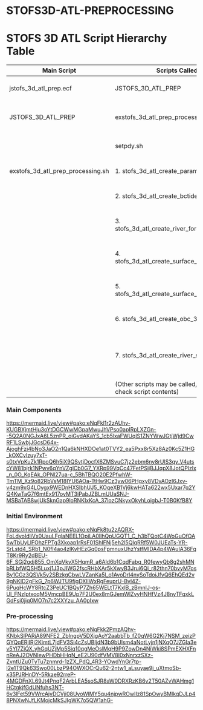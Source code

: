 # STOFS3D-ATL-PREPROCESSING

# STOFS 3D ATL Script Hierarchy Table

| Main Script | Scripts Called | Purpose |
|-------------|----------------|---------|
| jstofs_3d_atl_prep.ecf | JSTOFS_3D_ATL_PREP |Initiates the preparation process |
| JSTOFS_3D_ATL_PREP | exstofs_3d_atl_prep_processing.sh | Executes the main preparation tasks |
|  |  setpdy.sh | Sets up date variables |
| exstofs_3d_atl_prep_processing.sh | 1. stofs_3d_atl_create_param_nml.sh | Creates param.nml file |
|  | 2. stofs_3d_atl_create_bctides_in.sh | Creates bctides.in file |
|  | 3. stofs_3d_atl_create_river_forcing_nwm.sh | Creates river forcing from NWM |
|  | 4. stofs_3d_atl_create_surface_forcing_gfs.sh | Creates surface forcing from GFS |
|  | 5. stofs_3d_atl_create_surface_forcing_hrrr.sh | Creates surface forcing from HRRR |
|  | 6. stofs_3d_atl_create_obc_3dth_nudge.sh | Creates OBC 3DTH nudging |
|  | 7. stofs_3d_atl_create_river_st_lawrence.sh | Creates forcing files for the St. Lawrence River |
|  | (Other scripts may be called, need to check script contents) | |

### Main Components

https://mermaid.live/view#pako:eNqFkl1r2zAUhv-KUGBXjmtHju3oYtDGCWwMGpaMwuJhVPso0apIRpLXZGn--5Q2A0NGJxA6L5znPR_oiGvdAKaYS_1cb5lxaFWUqlS1ZNYWwJGtjWjd9CwRF1LSwbjJGcsD64x-AjoghFzi4bNo3JaO2n1Qa6kNHXDOe1at0TVY2_ea5Pxx8r5Xz8Az0Kc5Z1HG_kOXCvlzuy7xT-s0txVpKuZk1RpoQ6h5iX9QSvtjDocfX6ZMSvuC7jz2ebm6ny8rUlS3qy_V4utscYW81bjrk1NPwv6qYnVZglCb0G7_YXRp99VqCc47FetPSjjBJJqpX8JotQPlzlx_n_0O_KqEAk_OPNl27ua-c_5BhTBQO20E2PfwhW-TmTM_Xz9o82RbVsM18IYU6AOa-TtHw9Cz3yw06PHgxy8VDvAOzI6Jxv-v4zm9xG4LOygx9WEDnHXSlbhUJ5_KOqeXB1Vj6kwHATa622wx5Uxar7q2YQ4KwTaG7f6mtEx917ovMT3iPabJZBLmUUaSNJ-MSBaTAB8wjUkSknGap9loRNKIxKcA_37lozCNkyxOkyhLoigbJ-T0B0KfB8Y


### Initial Environment

https://mermaid.live/view#pako:eNqFk8tu2zAQRX-FoLdyoIdliVx0UauLFglaNEEL1OpiLA0lIhQpUGQT1_C_h3bTQotC4WoGuOfOA5wTbUyLlFOhzFPTg3Xkoap1rRsF01ShIFNj5eh2l5QIqRRf5W0JUEaTs-YR-SrLstd4_SRb1_N0fI4ao4zlKyHEzGq0psFpmnuxUhzYstfMIDA4p4WAuIA36FqT8Kr9Ry2dBEU-6F_SGj2gdj855_OmXqVkvX5HqmR_a6Ald6b1CqdFabq_R0fewyQb8g2shMNbRLbfWQSH5Luxj1J3pJIWG2fscRHbXAr5kXwyB3Jrui6Qi_r82thn70bvyM7osBy1CGz3QSVk5y2SBzkgCbwLVZanKa5l_o1AvoDrl4nySoTdoiJfvQ6EhQEd2v9gNKID2gFkG_7p6WJTU9fjgDXlIWxRgFeuprU-Byl4Z-6PuqHcWY8RtcZ3PeUC1BQyP7Zh65WELtT7KxlB_zBmnlJ-os-Ul_FNzIptxoqM5VmcpBE9Up7F2U0ex8mGJemWlZvyHNHfVz4J8nyTFqxkLGdFsi0jiq0MO7n7c2XXYzu_AA0pIxw

### Pre-processing

https://mermaid.live/view#pako:eNqFkk2PmzAQhv-KNbkSlPARjA89NFE2_ZbIngpV5DXjgAoY2aabbTb_fZ0qW6G2Kj7NSM_zeizPGYQqERjIRj2KimtL7jdFV3Si4cZsUBIjdN3b9bUlsm4aNotLyjn1jNXqO7JZGIa3ev5Yl7ZiQX_yhGqUZjMp5Siq10qgMeOslMqH9P9ZowDn4NiWki8SPmEXHXFnnReAJ2OVNIewPHDbHHqN_eE2U90dfVMV8I0xNnrxzSXz-ZvntUZu0TyTu7znmrd-1zZX_PdQ_4R3-YOwdYnGr7tp-l2e1T9Qk63Swo00LbzP94OWXOCrQu62-2ntw1_aLsuyae9j_uXtmoSb-x35PJRHnDY-5Rkae92rreP-4MGDFnXL69Jt4PnqF2ArbLEA5soSJR8aW0DRXRzKB6v2T50AZvWAHmg1HCtgkjfGdUNfuhs3NT-6v3lFet59VWrcAjvDCVji08UyoWlMY5qu4njpwROwIIz81SpOwyBMIkqDJLp48PNXwNJfLKMojcMkSJIgWK7o5QW1ahG-
